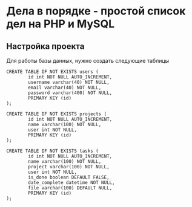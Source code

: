 # Дела в порядке - простой список дел на PHP и MySQL

## Настройка проекта

Для работы базы данных, нужно создать следующие таблицы

```
CREATE TABLE IF NOT EXISTS users (
        id int NOT NULL AUTO_INCREMENT,
        username varchar(40) NOT NULL,
        email varchar(40) NOT NULL,
        password varchar(400) NOT NULL,
        PRIMARY KEY (id)
);

CREATE TABLE IF NOT EXISTS projects (
        id int NOT NULL AUTO_INCREMENT,
        name varchar(100) NOT NULL,
        user int NOT NULL,
        PRIMARY KEY (id)
);

CREATE TABLE IF NOT EXISTS tasks (
        id int NOT NULL AUTO_INCREMENT,
        name varchar(100) NOT NULL,
        project varchar(100) NOT NULL,
        user int NOT NULL,
        is_done boolean DEFAULT FALSE,
        date_complete datetime NOT NULL,
        file varchar(100) DEFAULT NULL,
        PRIMARY KEY (id)
);
``` 
